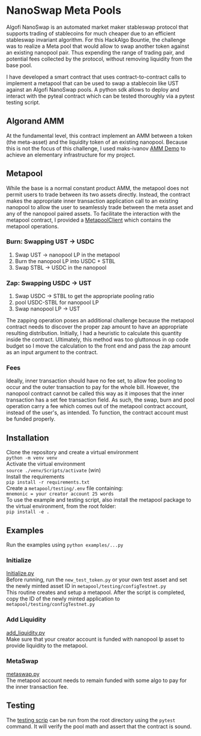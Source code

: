# NanoSwap Meta Pools
Algofi NanoSwap is an automated market maker stableswap protocol that supports trading of stablecoins for much cheaper due to an efficient stableswap invariant algorithm. For this HackAlgo Bountie, the challenge was to realize a Meta pool that would allow to swap another token against an existing nanopool pair. Thus expending the range of trading pair, and potential fees collected by the protocol, without removing liquidity from the base pool.  

I have developed a smart contract that uses contract-to-contract calls to implement a metapool that can be used to swap a stablecoin like UST against an Algofi NanoSwap pools. A python sdk allows to deploy and interact with the pyteal contract which can be tested thoroughly via a pytest testing script.

## Algorand AMM
At the fundamental level, this contract implement an AMM between a token (the meta-asset) and the liquidity token of an existing nanopool. Because this is not the focus of this challenge, I used maks-ivanov [AMM Demo](https://github.com/maks-ivanov/amm-demo) to achieve an elementary infrastructure for my project. 

## Metapool
While the base is a normal constant product AMM, the metapool does not permit users to trade between its two assets directly. Instead, the contract makes the appropriate inner transaction application call to an existing nanopool to allow the user to seamlessly trade between the meta asset and any of the nanopool paired assets. To facilitate the interaction with the metapool contract, I provided a [MetapoolClient](https://github.com/YannLong17/NanoSwap-Meta-Pools/blob/main/metapool/metapoolAMMClient.py) which contains the metapool operations.

### Burn: Swapping UST -> USDC
1. Swap UST -> nanopool LP in the metapool  
2. Burn the nanopool LP into USDC + STBL  
3. Swap STBL -> USDC in the nanopool  

### Zap: Swapping USDC -> UST
1. Swap USDC -> STBL to get the appropriate pooling ratio  
2. pool USDC-STBL for nanopool LP  
3. Swap nanopool LP -> UST  

The zapping operation poses an additional challenge because the metapool contract needs to discover the proper zap amount to have an appropriate resulting distribution. Initially, I had a heuristic to calculate this quantity inside the contract. Ultimately, this method was too gluttonous in op code budget so I move the calculation to the front end and pass the zap amount as an input argument to the contract.

### Fees
Ideally, inner transaction should have no fee set, to allow fee pooling to occur and the outer transaction to pay for the whole bill. However, the nanopool contract cannot be called this way as it imposes that the inner transaction has a set fee transaction field. As such, the swap, burn and pool operation carry a fee which comes out of the metapool contract account, instead of the user's, as intended. To function, the contract account must be funded properly.

## Installation
Clone the repository and create a virtual environment  
`python -m venv venv`  
Activate the virtual environment  
`source ./venv/Scripts/activate` (win)  
Install the requirements  
`pip install -r requirements.txt`  
Create a `metapool/testing/.env` file containing:  
`mnemonic = your creator account 25 words`  
To use the example and testing script, also install the metapool package to the virtual environment, from the root folder:  
`pip install -e .`  

## Examples
Run the examples using `python examples/...py`
### Initialize
[Initialize.py](https://github.com/YannLong17/NanoSwap-Meta-Pools/blob/main/examples/Initialize.py)  
Before running, run the `new_test_token.py` or your own test asset and set the newly minted asset ID in `metapool/testing/configTestnet.py`  
This routine creates and setup a metapool. After the script is completed, copy the ID of the newly minted application to `metapool/testing/configTestnet.py`  

### Add Liquidity
[add_liquidity.py](https://github.com/YannLong17/NanoSwap-Meta-Pools/blob/main/examples/add_liquidity.py)  
Make sure that your creator account is funded with nanopool lp asset to provide liquidity to the metapool.

### MetaSwap
[metaswap.py](https://github.com/YannLong17/NanoSwap-Meta-Pools/blob/main/examples/metaswap.py)   
The metapool account needs to remain funded with some algo to pay for the inner transaction fee.

## Testing
The [testing scrip](https://github.com/YannLong17/NanoSwap-Meta-Pools/blob/main/metapool/testing/test_operations.py) can be run from the root directory using the `pytest` command. It will verify the pool math and assert that the contract is sound.
